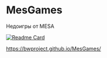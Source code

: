 # MesGames
Недоигры от MESA

[![Readme Card](https://github-readme-stats.vercel.app/api/pin/?username=bwproject&repo=FlappyBen)](https://github.com/bwproject/FlappyBen)

https://bwproject.github.io/MesGames/
